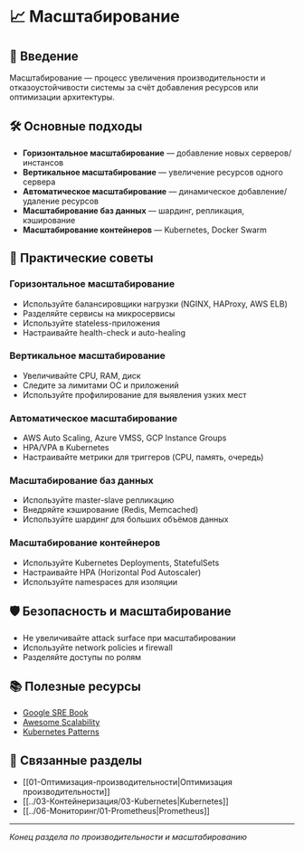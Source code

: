 # 📈 Масштабирование

## 📖 Введение

Масштабирование — процесс увеличения производительности и отказоустойчивости системы за счёт добавления ресурсов или оптимизации архитектуры.

## 🛠️ Основные подходы
- **Горизонтальное масштабирование** — добавление новых серверов/инстансов
- **Вертикальное масштабирование** — увеличение ресурсов одного сервера
- **Автоматическое масштабирование** — динамическое добавление/удаление ресурсов
- **Масштабирование баз данных** — шардинг, репликация, кэширование
- **Масштабирование контейнеров** — Kubernetes, Docker Swarm

## 🚀 Практические советы

### Горизонтальное масштабирование
- Используйте балансировщики нагрузки (NGINX, HAProxy, AWS ELB)
- Разделяйте сервисы на микросервисы
- Используйте stateless-приложения
- Настраивайте health-check и auto-healing

### Вертикальное масштабирование
- Увеличивайте CPU, RAM, диск
- Следите за лимитами ОС и приложений
- Используйте профилирование для выявления узких мест

### Автоматическое масштабирование
- AWS Auto Scaling, Azure VMSS, GCP Instance Groups
- HPA/VPA в Kubernetes
- Настраивайте метрики для триггеров (CPU, память, очередь)

### Масштабирование баз данных
- Используйте master-slave репликацию
- Внедряйте кэширование (Redis, Memcached)
- Используйте шардинг для больших объёмов данных

### Масштабирование контейнеров
- Используйте Kubernetes Deployments, StatefulSets
- Настраивайте HPA (Horizontal Pod Autoscaler)
- Используйте namespaces для изоляции

## 🛡️ Безопасность и масштабирование
- Не увеличивайте attack surface при масштабировании
- Используйте network policies и firewall
- Разделяйте доступы по ролям

## 📚 Полезные ресурсы
- [Google SRE Book](https://sre.google/sre-book/)
- [Awesome Scalability](https://github.com/binhnguyennus/awesome-scalability)
- [Kubernetes Patterns](https://kubernetes-patterns.io/)

## 🔗 Связанные разделы
- [[01-Оптимизация-производительности|Оптимизация производительности]]
- [[../03-Контейнеризация/03-Kubernetes|Kubernetes]]
- [[../06-Мониторинг/01-Prometheus|Prometheus]]

---

*Конец раздела по производительности и масштабированию* 